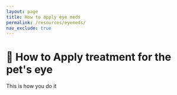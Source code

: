```yaml
---
layout: page
title: How to apply eye meds
permalink: /resources/eyemeds/
nav_exclude: true
---
```


# 📸 How to Apply treatment for the pet's eye

This is how you do it  

